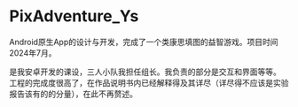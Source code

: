 # PixAdventure_Ys
Android原生App的设计与开发，完成了一个类康思填图的益智游戏。项目时间2024年7月。

是我安卓开发的课设，三人小队我担任组长。我负责的部分是交互和界面等等。
工程的完成度很高了，在作品说明书内已经解释得及其详尽（详尽得不应该是实验报告该有的的分量），在此不再赘述。
